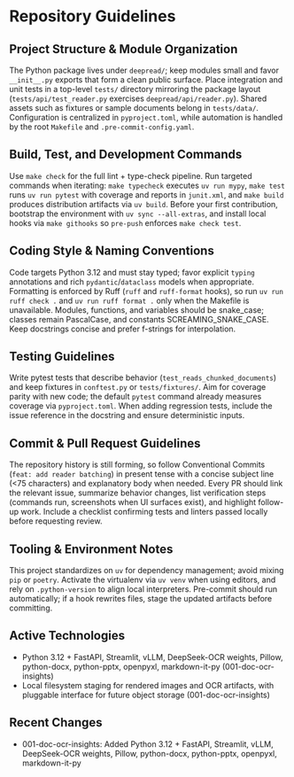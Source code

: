 # Repository Guidelines

## Project Structure & Module Organization
The Python package lives under `deepread/`; keep modules small and favor `__init__.py` exports that form a clean public surface. Place integration and unit tests in a top-level `tests/` directory mirroring the package layout (`tests/api/test_reader.py` exercises `deepread/api/reader.py`). Shared assets such as fixtures or sample documents belong in `tests/data/`. Configuration is centralized in `pyproject.toml`, while automation is handled by the root `Makefile` and `.pre-commit-config.yaml`.

## Build, Test, and Development Commands
Use `make check` for the full lint + type-check pipeline. Run targeted commands when iterating: `make typecheck` executes `uv run mypy`, `make test` runs `uv run pytest` with coverage and reports in `junit.xml`, and `make build` produces distribution artifacts via `uv build`. Before your first contribution, bootstrap the environment with `uv sync --all-extras`, and install local hooks via `make githooks` so `pre-push` enforces `make check test`.

## Coding Style & Naming Conventions
Code targets Python 3.12 and must stay typed; favor explicit `typing` annotations and rich `pydantic`/`dataclass` models when appropriate. Formatting is enforced by Ruff (`ruff` and `ruff-format` hooks), so run `uv run ruff check .` and `uv run ruff format .` only when the Makefile is unavailable. Modules, functions, and variables should be snake_case; classes remain PascalCase, and constants SCREAMING_SNAKE_CASE. Keep docstrings concise and prefer f-strings for interpolation.

## Testing Guidelines
Write pytest tests that describe behavior (`test_reads_chunked_documents`) and keep fixtures in `conftest.py` or `tests/fixtures/`. Aim for coverage parity with new code; the default `pytest` command already measures coverage via `pyproject.toml`. When adding regression tests, include the issue reference in the docstring and ensure deterministic inputs.

## Commit & Pull Request Guidelines
The repository history is still forming, so follow Conventional Commits (`feat: add reader batching`) in present tense with a concise subject line (<75 characters) and explanatory body when needed. Every PR should link the relevant issue, summarize behavior changes, list verification steps (commands run, screenshots when UI surfaces exist), and highlight follow-up work. Include a checklist confirming tests and linters passed locally before requesting review.

## Tooling & Environment Notes
This project standardizes on `uv` for dependency management; avoid mixing `pip` or `poetry`. Activate the virtualenv via `uv venv` when using editors, and rely on `.python-version` to align local interpreters. Pre-commit should run automatically; if a hook rewrites files, stage the updated artifacts before committing.

## Active Technologies
- Python 3.12 + FastAPI, Streamlit, vLLM, DeepSeek-OCR weights, Pillow, python-docx, python-pptx, openpyxl, markdown-it-py (001-doc-ocr-insights)
- Local filesystem staging for rendered images and OCR artifacts, with pluggable interface for future object storage (001-doc-ocr-insights)

## Recent Changes
- 001-doc-ocr-insights: Added Python 3.12 + FastAPI, Streamlit, vLLM, DeepSeek-OCR weights, Pillow, python-docx, python-pptx, openpyxl, markdown-it-py
